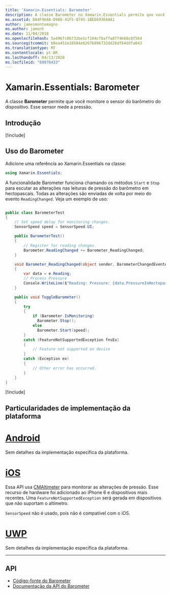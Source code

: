 ```yaml
---
title: 'Xamarin.Essentials: Barometer'
description: A classe Barometer no Xamarin.Essentials permite que você monitore o sensor do barômetro do dispositivo. Esse sensor mede a pressão.
ms.assetid: DA4F968A-D988-41F5-8745-1BEE693660A1
author: jamesmontemagno
ms.author: jamont
ms.date: 11/04/2018
ms.openlocfilehash: 5a496fc06732be1cf104cfbaffa8ff4b68c8f564
ms.sourcegitcommit: b0ea451e18504e6267b896732dd26df64ddfa843
ms.translationtype: MT
ms.contentlocale: pt-BR
ms.lasthandoff: 04/13/2020
ms.locfileid: "69976433"
---
```

# <a name="xamarinessentials-barometer"></a>Xamarin.Essentials: Barometer

A classe **Barometer** permite que você monitore o sensor do barômetro do dispositivo. Esse sensor mede a pressão.

## <a name="get-started"></a>Introdução

[!include[](~/essentials/includes/get-started.md)]

## <a name="using-barometer"></a>Uso do Barometer

Adicione uma referência ao Xamarin.Essentials na classe:

```csharp
using Xamarin.Essentials;
```

A funcionalidade Barometer funciona chamando os métodos `Start` e `Stop` para escutar as alterações nas leituras de pressão do barômetro em hectopascais. Todas as alterações são enviadas de volta por meio do evento `ReadingChanged`. Veja um exemplo de uso:

```csharp

public class BarometerTest
{
    // Set speed delay for monitoring changes.
    SensorSpeed speed = SensorSpeed.UI;

    public BarometerTest()
    {
        // Register for reading changes.
        Barometer.ReadingChanged += Barometer_ReadingChanged;
    }

    void Barometer_ReadingChanged(object sender, BarometerChangedEventArgs e)
    {
        var data = e.Reading;
        // Process Pressure
        Console.WriteLine($"Reading: Pressure: {data.PressureInHectopascals} hectopascals");
    }

    public void ToggleBarometer()
    {
        try
        {
            if (Barometer.IsMonitoring)
              Barometer.Stop();
            else
              Barometer.Start(speed);
        }
        catch (FeatureNotSupportedException fnsEx)
        {
            // Feature not supported on device
        }
        catch (Exception ex)
        {
            // Other error has occurred.
        }
    }
}
```

[!include[](~/essentials/includes/sensor-speed.md)]

## <a name="platform-implementation-specifics"></a>Particularidades de implementação da plataforma

# <a name="android"></a>[Android](#tab/android)

Sem detalhes da implementação específica da plataforma.

# <a name="ios"></a>[iOS](#tab/ios)

Essa API usa [CMAltimeter](https://developer.apple.com/documentation/coremotion/cmaltimeter#//apple_ref/occ/cl/CMAltimeter) para monitorar as alterações de pressão. Esse recurso de hardware foi adicionado ao iPhone 6 e dispositivos mais recentes. Uma `FeatureNotSupportedException` será gerada em dispositivos que não suportam o altímetro.

`SensorSpeed` não é usado, pois não é compatível com o iOS.

# <a name="uwp"></a>[UWP](#tab/uwp)

Sem detalhes da implementação específica da plataforma.

-----

## <a name="api"></a>API

- [Código-fonte do Barometer](https://github.com/xamarin/Essentials/tree/master/Xamarin.Essentials/Barometer)
- [Documentação da API do Barometer](xref:Xamarin.Essentials.Barometer)
